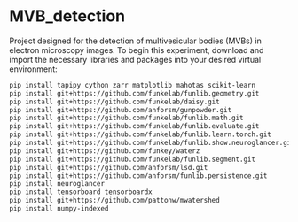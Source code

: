 # MVB_detection
Project designed for the detection of multivesicular bodies (MVBs) in electron microscopy images.
To begin this experiment, download and import the necessary libraries and packages into your desired virtual environment: 

```bash
pip install tapipy cython zarr matplotlib mahotas scikit-learn
pip install git+https://github.com/funkelab/funlib.geometry.git
pip install git+https://github.com/funkelab/daisy.git
pip install git+https://github.com/anforsm/gunpowder.git
pip install git+https://github.com/funkelab/funlib.math.git
pip install git+https://github.com/funkelab/funlib.evaluate.git
pip install git+https://github.com/funkelab/funlib.learn.torch.git
pip install git+https://github.com/funkelab/funlib.show.neuroglancer.git
pip install git+https://github.com/funkey/waterz
pip install git+https://github.com/funkelab/funlib.segment.git
pip install git+https://github.com/anforsm/lsd.git
pip install git+https://github.com/anforsm/funlib.persistence.git
pip install neuroglancer
pip install tensorboard tensorboardx
pip install git+https://github.com/pattonw/mwatershed
pip install numpy-indexed
